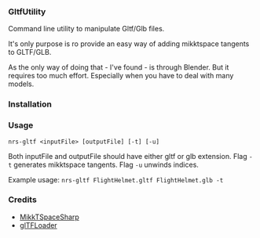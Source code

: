 ### GltfUtility
Command line utility to manipulate Gltf/Glb files. 

It's only purpose is ro provide an easy way of adding mikktspace tangents to GLTF/GLB.

As the only way of doing that - I've found - is through Blender. But it requires too much effort. Especially when you have to deal with many models.

### Installation

### Usage
`nrs-gltf <inputFile> [outputFile] [-t] [-u]`

Both inputFile and outputFile should have either gltf or glb extension.
Flag `-t` generates mikktspace tangents.
Flag `-u` unwinds indices.

Example usage: `nrs-gltf FlightHelmet.gltf FlightHelmet.glb -t`

### Credits
* [MikkTSpaceSharp](https://github.com/rds1983/MikkTSpaceSharp)
* [glTFLoader](https://github.com/KhronosGroup/glTF-CSharp-Loader/tree/main/glTFLoader)

